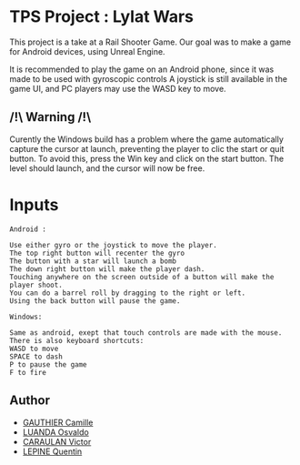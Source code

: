 # TPS Project : Lylat Wars

This project is a take at a Rail Shooter Game.
Our goal was to make a game for Android devices, using Unreal Engine.

It is recommended to play the game on an Android phone, since it was made to be used with gyroscopic controls
A joystick is still available in the game UI, and PC players may use the WASD key to move.

## /!\ Warning /!\

Curently the Windows build has a problem where the game automatically capture the cursor at launch, preventing the player to clic the start or quit button.
To avoid this, press the Win key and click on the start button. The level should launch, and the cursor will now be free.

# Inputs 

	Android :
	
	Use either gyro or the joystick to move the player.
	The top right button will recenter the gyro
	The button with a star will launch a bomb
	The down right button will make the player dash.
	Touching anywhere on the screen outside of a button will make the player shoot.
	You can do a barrel roll by dragging to the right or left.
	Using the back button will pause the game.
	
	Windows:
	
	Same as android, exept that touch controls are made with the mouse.
	There is also keyboard shortcuts:
	WASD to move
	SPACE to dash
	P to pause the game
	F to fire

## Author

- [GAUTHIER Camille](https://github.com/Lagaffe91)
- [LUANDA Osvaldo](https://github.com/oloanda)
- [CARAULAN Victor](https://github.com/exanimusfan)
- [LEPINE Quentin](https://github.com/getItemFromBlock)
